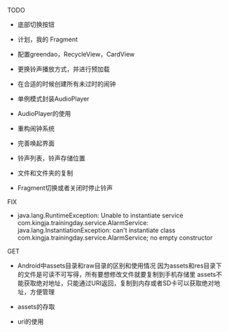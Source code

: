 TODO
* 底部切换按钮
* 计划，我的 Fragment
* 配置greendao，RecycleView，CardView
* 更换铃声播放方式，并进行预加载
* 在合适的时候创建所有未过时的闹钟
* 单例模式封装AudioPlayer
* AudioPlayer的使用
* 重构闹钟系统
* 完善唤起界面

* 铃声列表，铃声存储位置
* 文件和文件夹的复制
* Fragment切换或者关闭时停止铃声



FIX
* java.lang.RuntimeException: Unable to instantiate service com.kingja.trainingday.service.AlarmService: java.lang.InstantiationException: can't instantiate class com.kingja.trainingday.service.AlarmService; no empty constructor


GET
* Android中assets目录和raw目录的区别和使用情况
因为assets和res目录下的文件是可读不可写得，所有要想修改文件就要复制到手机存储里
assets不能获取绝对地址，只能通过URI返回，复制到内存或者SD卡可以获取绝对地址，方便管理

* assets的存取
* uri的使用